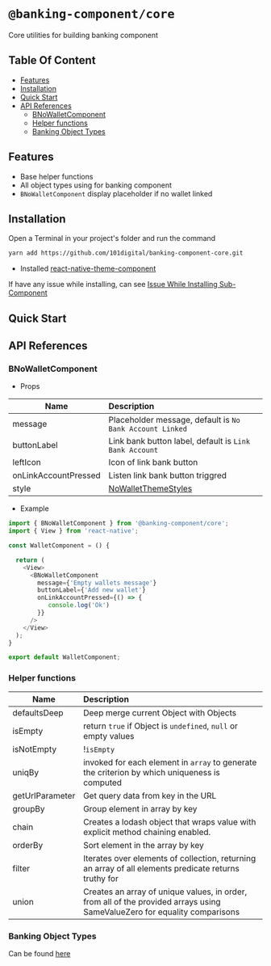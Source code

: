 # `@banking-component/core`

Core utilities for building banking component

## Table Of Content

- [Features](#features)
- [Installation](#installation)
- [Quick Start](#quick-start)
- [API References](#api-references)
  - [BNoWalletComponent](#bnowalletcomponent)
  - [Helper functions](#helper-functions)
  - [Banking Object Types](#banking-object-types)

## Features

- Base helper functions
- All object types using for banking component
- `BNoWalletComponent` display placeholder if no wallet linked

## Installation

Open a Terminal in your project's folder and run the command

```sh
yarn add https://github.com/101digital/banking-component-core.git
```

- Installed [react-native-theme-component](https://github.com/101digital/react-native-theme-component.git)

If have any issue while installing, can see [Issue While Installing Sub-Component](https://github.com/101digital/react-native-banking-components/blob/master/README.md)

## Quick Start

## API References

### BNoWalletComponent

- Props

| Name                 | Description                                              |
| -------------------- | :------------------------------------------------------- |
| message              | Placeholder message, default is `No Bank Account Linked` |
| buttonLabel          | Link bank button label, default is `Link Bank Account`   |
| leftIcon             | Icon of link bank button                                 |
| onLinkAccountPressed | Listen link bank button triggred                         |
| style                | [NoWalletThemeStyles](./src/no-wallet/index.tsx)         |

- Example

```javascript
import { BNoWalletComponent } from '@banking-component/core';
import { View } from 'react-native';

const WalletComponent = () {

  return (
    <View>
      <BNoWalletComponent
        message={'Empty wallets message'}
        buttonLabel={'Add new wallet'}
        onLinkAccountPressed={() => {
           console.log('Ok')
        }}
      />
    </View>
  );
}

export default WalletComponent;
```

### Helper functions

| Name            | Description                                                                                                               |
| --------------- | :------------------------------------------------------------------------------------------------------------------------ |
| defaultsDeep    | Deep merge current Object with Objects                                                                                    |
| isEmpty         | return `true` if Object is `undefined`, `null` or empty values                                                            |
| isNotEmpty      | !`isEmpty`                                                                                                                |
| uniqBy          | invoked for each element in `array` to generate the criterion by which uniqueness is computed                             |
| getUrlParameter | Get query data from key in the URL                                                                                        |
| groupBy         | Group element in array by key                                                                                             |
| chain           | Creates a lodash object that wraps value with explicit method chaining enabled.                                           |
| orderBy         | Sort element in the array by key                                                                                          |
| filter          | Iterates over elements of collection, returning an array of all elements predicate returns truthy for                     |
| union           | Creates an array of unique values, in order, from all of the provided arrays using SameValueZero for equality comparisons |

### Banking Object Types

Can be found [here](./src/types.ts)
